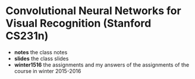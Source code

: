 # Convolutional Neural Networks for Visual Recognition (Stanford CS231n)
- **notes** the class notes
- **slides** the class slides
- **winter1516** the assignments and my answers of the assignments of the course in winter 2015-2016
 